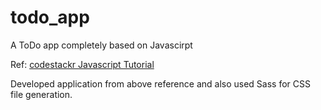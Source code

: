 # todo_app
A ToDo app completely based on Javascirpt


Ref: [codestackr Javascript Tutorial](https://www.youtube.com/watch?v=d5ob3WAGeZE&list=PLkwxH9e_vrAJ0WbEsFA9W3I1W-g_BTsbt)

Developed application from above reference and also used Sass for CSS file generation.